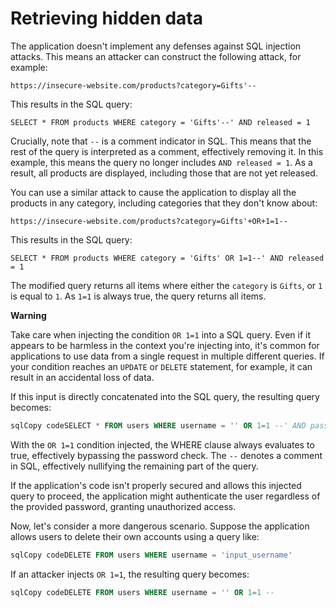 # Retrieving hidden data

The application doesn't implement any defenses against SQL injection attacks. This means an attacker can construct the following attack, for example:

`https://insecure-website.com/products?category=Gifts'--`

This results in the SQL query:

`SELECT * FROM products WHERE category = 'Gifts'--' AND released = 1`

Crucially, note that `--` is a comment indicator in SQL. This means that the rest of the query is interpreted as a comment, effectively removing it. In this example, this means the query no longer includes `AND released = 1`. As a result, all products are displayed, including those that are not yet released.

You can use a similar attack to cause the application to display all the products in any category, including categories that they don't know about:

`https://insecure-website.com/products?category=Gifts'+OR+1=1--`

This results in the SQL query:

`SELECT * FROM products WHERE category = 'Gifts' OR 1=1--' AND released = 1`

The modified query returns all items where either the `category` is `Gifts`, or `1` is equal to `1`. As `1=1` is always true, the query returns all items.

**Warning**

Take care when injecting the condition `OR 1=1` into a SQL query. Even if it appears to be harmless in the context you're injecting into, it's common for applications to use data from a single request in multiple different queries. If your condition reaches an `UPDATE` or `DELETE` statement, for example, it can result in an accidental loss of data.

If this input is directly concatenated into the SQL query, the resulting query becomes:

```sql
sqlCopy codeSELECT * FROM users WHERE username = '' OR 1=1 --' AND password = 'input_password'
```

With the `OR 1=1` condition injected, the WHERE clause always evaluates to true, effectively bypassing the password check. The `--` denotes a comment in SQL, effectively nullifying the remaining part of the query.

If the application's code isn't properly secured and allows this injected query to proceed, the application might authenticate the user regardless of the provided password, granting unauthorized access.

Now, let's consider a more dangerous scenario. Suppose the application allows users to delete their own accounts using a query like:

```sql
sqlCopy codeDELETE FROM users WHERE username = 'input_username'
```

If an attacker injects `OR 1=1`, the resulting query becomes:

```sql
sqlCopy codeDELETE FROM users WHERE username = '' OR 1=1 --
```
